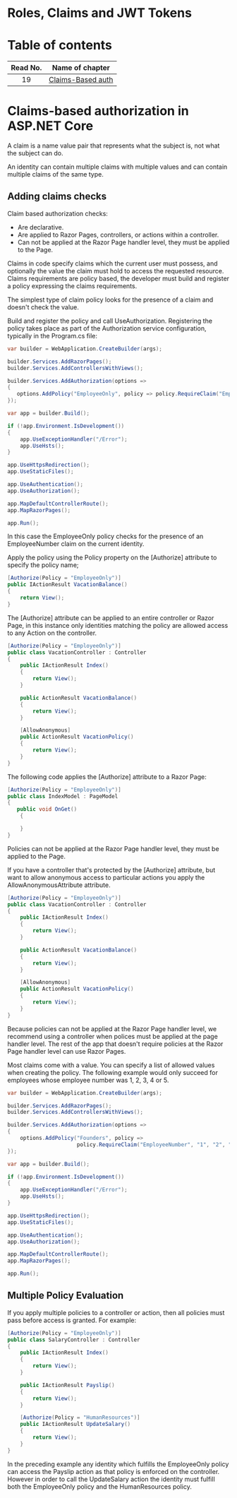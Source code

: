 # Roles, Claims and JWT Tokens

# Table of contents


|Read No. | Name of chapter|
|:---------: |:--------------:|
|19|[Claims-Based auth](Claims-Based-auth.md)|


# Claims-based authorization in ASP.NET Core

A claim is a name value pair that represents what the subject is, not what the subject can do.

An identity can contain multiple claims with multiple values and can contain multiple claims of the same type.

## Adding claims checks
Claim based authorization checks:

- Are declarative.
- Are applied to Razor Pages, controllers, or actions within a controller.
- Can not be applied at the Razor Page handler level, they must be applied to the Page.

Claims in code specify claims which the current user must possess, and optionally the value the claim must hold to access the requested resource. Claims requirements are policy based, the developer must build and register a policy expressing the claims requirements.

The simplest type of claim policy looks for the presence of a claim and doesn't check the value.

Build and register the policy and call UseAuthorization. Registering the policy takes place as part of the Authorization service configuration, typically in the Program.cs file:

```csharp
var builder = WebApplication.CreateBuilder(args);

builder.Services.AddRazorPages();
builder.Services.AddControllersWithViews();

builder.Services.AddAuthorization(options =>
{
   options.AddPolicy("EmployeeOnly", policy => policy.RequireClaim("EmployeeNumber"));
});

var app = builder.Build();

if (!app.Environment.IsDevelopment())
{
    app.UseExceptionHandler("/Error");
    app.UseHsts();
}

app.UseHttpsRedirection();
app.UseStaticFiles();

app.UseAuthentication();
app.UseAuthorization();

app.MapDefaultControllerRoute();
app.MapRazorPages();

app.Run();
```
In this case the EmployeeOnly policy checks for the presence of an EmployeeNumber claim on the current identity.

Apply the policy using the Policy property on the [Authorize] attribute to specify the policy name;

```csharp
[Authorize(Policy = "EmployeeOnly")]
public IActionResult VacationBalance()
{
    return View();
}
```

The [Authorize] attribute can be applied to an entire controller or Razor Page, in this instance only identities matching the policy are allowed access to any Action on the controller.

```csharp
[Authorize(Policy = "EmployeeOnly")]
public class VacationController : Controller
{
    public IActionResult Index()
    {
        return View();
    }

    public ActionResult VacationBalance()
    {
        return View();
    }

    [AllowAnonymous]
    public ActionResult VacationPolicy()
    {
        return View();
    }
}
```

The following code applies the [Authorize] attribute to a Razor Page:

```csharp
[Authorize(Policy = "EmployeeOnly")]
public class IndexModel : PageModel
{
   public void OnGet()
    {

    }
}
```

Policies can not be applied at the Razor Page handler level, they must be applied to the Page.

If you have a controller that's protected by the [Authorize] attribute, but want to allow anonymous access to particular actions you apply the AllowAnonymousAttribute attribute.

```csharp
[Authorize(Policy = "EmployeeOnly")]
public class VacationController : Controller
{
    public IActionResult Index()
    {
        return View();
    }

    public ActionResult VacationBalance()
    {
        return View();
    }

    [AllowAnonymous]
    public ActionResult VacationPolicy()
    {
        return View();
    }
}
```
Because policies can not be applied at the Razor Page handler level, we recommend using a controller when polices must be applied at the page handler level. The rest of the app that doesn't require policies at the Razor Page handler level can use Razor Pages.

Most claims come with a value. You can specify a list of allowed values when creating the policy. The following example would only succeed for employees whose employee number was 1, 2, 3, 4 or 5.

```csharp
var builder = WebApplication.CreateBuilder(args);

builder.Services.AddRazorPages();
builder.Services.AddControllersWithViews();

builder.Services.AddAuthorization(options =>
{
    options.AddPolicy("Founders", policy =>
                      policy.RequireClaim("EmployeeNumber", "1", "2", "3", "4", "5"));
});

var app = builder.Build();

if (!app.Environment.IsDevelopment())
{
    app.UseExceptionHandler("/Error");
    app.UseHsts();
}

app.UseHttpsRedirection();
app.UseStaticFiles();

app.UseAuthentication();
app.UseAuthorization();

app.MapDefaultControllerRoute();
app.MapRazorPages();

app.Run();
```

## Multiple Policy Evaluation
If you apply multiple policies to a controller or action, then all policies must pass before access is granted. For example:

```csharp
[Authorize(Policy = "EmployeeOnly")]
public class SalaryController : Controller
{
    public IActionResult Index()
    {
        return View();
    }

    public IActionResult Payslip()
    {
        return View();
    }

    [Authorize(Policy = "HumanResources")]
    public IActionResult UpdateSalary()
    {
        return View();
    }
}
```
In the preceding example any identity which fulfills the EmployeeOnly policy can access the Payslip action as that policy is enforced on the controller. However in order to call the UpdateSalary action the identity must fulfill both the EmployeeOnly policy and the HumanResources policy.

